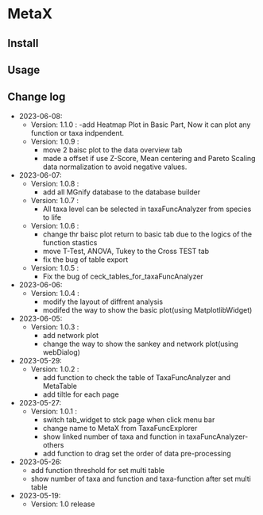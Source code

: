 # MetaX
## Install
## Usage
## Change log
- 2023-06-08:
    - Version: 1.1.0 :
        -add Heatmap Plot in Basic Part, Now it can plot any function or taxa indpendent.
    - Version: 1.0.9 :
        - move 2 baisc plot to the data overview tab
        - made a offset if  use Z-Score, Mean centering and Pareto Scaling data normalization to avoid negative values.
- 2023-06-07:
    - Version: 1.0.8 :
        - add all MGnify database to the database builder
    - Version: 1.0.7 :
        - All taxa level can be selected in taxaFuncAnalyzer from species to life
    - Version: 1.0.6 :
        - change thr baisc plot return to basic tab due to the logics of the function stastics
        - move T-Test, ANOVA, Tukey to the Cross TEST tab
        - fix the bug of table export
    - Version: 1.0.5 :
        - Fix the bug of ceck_tables_for_taxaFuncAnalyzer
- 2023-06-06:
    - Version: 1.0.4 :
        - modify the layout of diffrent analysis
        - modifed the way to show the basic plot(using MatplotlibWidget)
- 2023-06-05:
    - Version: 1.0.3 :
        - add network plot
        - change the way to show the sankey and network plot(using webDialog)
- 2023-05-29:
    - Version: 1.0.2 : 
        - add function to check the table of TaxaFuncAnalyzer and MetaTable
        - add tiltle for each page
- 2023-05-27:
    - Version: 1.0.1 : 
        - switch tab_widget to stck page when click menu bar
        - change name to MetaX from TaxaFuncExplorer
        - show linked number of taxa and function in taxaFuncAnalyzer-others
        - add function to drag set the order of data pre-processing
- 2023-05-26: 
    - add function threshold for set multi table
    - show number of taxa and function and taxa-function after set multi table
- 2023-05-19:
    - Version: 1.0 release
